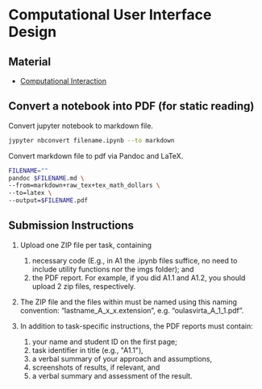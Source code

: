 # Computational User Interface Design
## Material
* [Computational Interaction](https://books.google.fi/books?id=NXFGDwAAQBAJ)


## Convert a notebook into PDF (for static reading)
Convert jupyter notebook to markdown file.
```bash
jypyter nbconvert filename.ipynb --to markdown
```

Convert markdown file to pdf via Pandoc and LaTeX.
```bash
FILENAME=""
pandoc $FILENAME.md \
--from=markdown+raw_tex+tex_math_dollars \
--to=latex \
--output=$FILENAME.pdf
```

## Submission Instructions

1. Upload one ZIP file per task, containing
    1) necessary code (E.g., in A1 the .ipynb files suffice, no need to include utility functions nor the imgs folder); and
    2) the PDF report. For example, if you did A1.1 and A1.2, you should upload 2 zip files, respectively.

2. The ZIP file and the files within must be named using this naming convention: “lastname_A_x_x.extension”, e.g. “oulasvirta_A_1_1.pdf”.

3. In addition to task-specific instructions, the PDF reports must contain:
    1) your name and student ID on the first page;
    2) task identifier in title (e.g., "A1.1"),
    3) a verbal summary of your approach and assumptions,
    4) screenshots of results, if relevant, and
    5) a verbal summary and assessment of the result.
